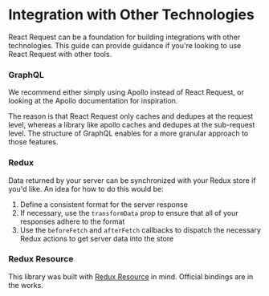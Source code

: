 # Integration with Other Technologies

React Request can be a foundation for building integrations with other technologies. This
guide can provide guidance if you're looking to use React Request with other tools.

### GraphQL

We recommend either simply using Apollo instead of React Request, or looking at the Apollo
documentation for inspiration.

The reason is that React Request only caches and dedupes at the request level, whereas
a library like apollo caches and dedupes at the sub-request level. The structure of
GraphQL enables for a more granular approach to those features.

### Redux

Data returned by your server can be synchronized with your Redux store if you'd like. An
idea for how to do this would be:

1. Define a consistent format for the server response
2. If necessary, use the `transformData` prop to ensure that all of your responses
   adhere to the format
3. Use the `beforeFetch` and `afterFetch` callbacks to dispatch the necessary Redux actions
   to get server data into the store

### Redux Resource

This library was built with [Redux Resource](https://redux-resource.js.org) in mind.
Official bindings are in the works.
